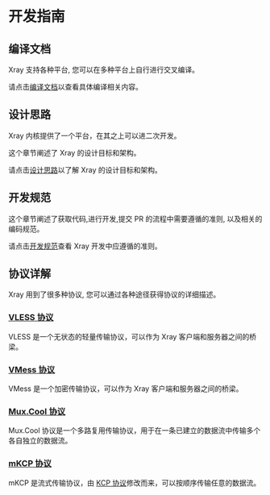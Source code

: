 # 开发指南

## 编译文档

Xray 支持各种平台, 您可以在多种平台上自行进行交叉编译。

请点击[编译文档](./intro/compile.md)以查看具体编译相关内容。

## 设计思路

Xray 内核提供了一个平台，在其之上可以进二次开发。

这个章节阐述了 Xray 的设计目标和架构。

请点击[设计思路](./intro/design.md)以了解 Xray 的设计目标和架构。

## 开发规范

这个章节阐述了获取代码,进行开发,提交 PR 的流程中需要遵循的准则, 以及相关的编码规范。

请点击[开发规范](./intro/guide.md)查看 Xray 开发中应遵循的准则。

## 协议详解

Xray 用到了很多种协议, 您可以通过各种途径获得协议的详细描述。

### [VLESS 协议](./protocols/vless.md)

VLESS 是一个无状态的轻量传输协议，可以作为 Xray 客户端和服务器之间的桥梁。

### [VMess 协议](./protocols/vmess.md)

VMess 是一个加密传输协议，可以作为 Xray 客户端和服务器之间的桥梁。

### [Mux.Cool 协议](./protocols/muxcool.md)

Mux.Cool 协议是一个多路复用传输协议，用于在一条已建立的数据流中传输多个各自独立的数据流。

### [mKCP 协议](./protocols/mkcp.md)

mKCP 是流式传输协议，由 [KCP 协议](https://github.com/skywind3000/kcp)修改而来，可以按顺序传输任意的数据流。
